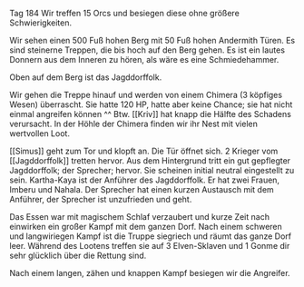 Tag 184
Wir treffen 15 Orcs und besiegen diese ohne größere Schwierigkeiten.

Wir sehen einen 500 Fuß hohen Berg mit 50 Fuß hohen Andermith Türen. Es sind steinerne Treppen, die bis hoch auf den Berg gehen. Es ist ein lautes Donnern aus dem Inneren zu hören, als wäre es eine Schmiedehammer.

Oben auf dem Berg ist das Jagddorffolk.

Wir gehen die Treppe hinauf und werden von einem Chimera (3 köpfiges Wesen) überrascht. Sie hatte 120 HP, hatte aber keine Chance; sie hat nicht einmal angreifen können ^^ Btw. [[Kriv]] hat knapp die Hälfte des Schadens verursacht. In der Höhle der Chimera finden wir ihr Nest mit vielen wertvollen Loot.

[[Simus]] geht zum Tor und klopft an. Die Tür öffnet sich. 2 Krieger vom [[Jagddorffolk]] tretten hervor. Aus dem Hintergrund tritt ein gut gepflegter Jagddorffolk; der Sprecher; hervor. Sie scheinen initial neutral eingestellt zu sein. Kartha-Kaya ist der Anführer des Jagddorffolk. Er hat zwei Frauen, Imberu und Nahala. Der Sprecher hat einen kurzen Austausch mit dem Anführer, der Sprecher ist unzufrieden und geht.

Das Essen war mit magischem Schlaf verzaubert und kurze Zeit nach einwirken ein großer Kampf mit dem ganzen Dorf. Nach einem schweren und langwiriegen Kampf ist die Truppe siegriech und räumt das ganze Dorf leer. Während des Lootens treffen sie auf 3 Elven-Sklaven und 1 Gonme dir sehr glücklich über die Rettung sind.

Nach einem langen, zähen und knappen Kampf besiegen wir die Angreifer.
